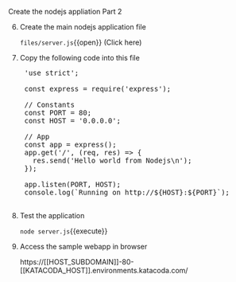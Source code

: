 Create the nodejs appliation Part 2


6. Create the main nodejs application file

    `files/server.js`{{open}} (Click here)

7. Copy the following code into this file

    <pre class="file" data-target="clipboard">
    'use strict';

    const express = require('express');

    // Constants
    const PORT = 80;
    const HOST = '0.0.0.0';

    // App
    const app = express();
    app.get('/', (req, res) => {
      res.send('Hello world from Nodejs\n');
    });

    app.listen(PORT, HOST);
    console.log(`Running on http://${HOST}:${PORT}`);
    </pre>

8. Test the application

    `node server.js`{{execute}}
    
9. Access the sample webapp in browser

    https://[[HOST_SUBDOMAIN]]-80-[[KATACODA_HOST]].environments.katacoda.com/
    
